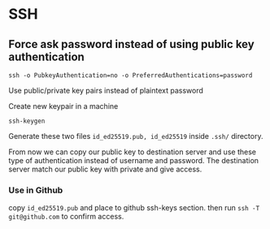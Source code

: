 # SSH


## Force ask password instead of using public key authentication

```
ssh -o PubkeyAuthentication=no -o PreferredAuthentications=password
```

Use public/private key pairs instead of plaintext password

Create new keypair in a machine
```
ssh-keygen
```
Generate these two files `id_ed25519.pub, id_ed25519` inside `.ssh/` directory.

From now we can copy our public key to destination server and use these type of authentication instead of username and password.
The destination server match our public key with private and give access.


### Use in Github
copy `id_ed25519.pub` and place to github ssh-keys section.
then run `ssh -T git@github.com` to confirm access.

